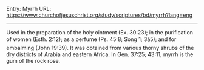 Entry: Myrrh
URL: https://www.churchofjesuschrist.org/study/scriptures/bd/myrrh?lang=eng

---

Used in the preparation of the holy ointment (Ex. 30:23); in the purification of women (Esth. 2:12); as a perfume (Ps. 45:8; Song 1; 3â5); and for embalming (John 19:39). It was obtained from various thorny shrubs of the dry districts of Arabia and eastern Africa. In Gen. 37:25; 43:11, myrrh is the gum of the rock rose.
